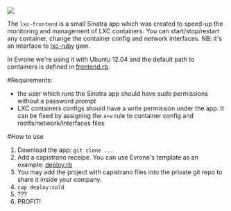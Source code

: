 ![](http://f.cl.ly/items/2V1L3Y0y1S1K2z392x3n/Screen%20Shot%202012-09-17%20at%2012.09.56%20PM.png)

The `lxc-frontend` is a small Sinatra app which was created to speed-up the monitoring and management of LXC containers. You can start/stop/restart any container, change the container config and network interfaces. NB: it's an interface to [lxc-ruby](https://github.com/sosedoff/lxc-ruby) gem.

In Evrone we're using it with Ubuntu 12.04 and the default path to containers is defined in [frontend.rb](https://github.com/evrone/lxc-frontend/blob/master/frontend.rb#L3).

#Requirements:
* the user which runs the Sinatra app should have sudo permissions without a password prompt
* LXC containers configs should have a write permission under the app. It can be fixed by assigning the `a+w` rule to container config and rootfs/network/interfaces files

#How to use

1. Download the app: `git clone ...`
2. Add a capistrano receipe. You can use Evrone's template as an example: [deploy.rb](https://gist.github.com/3743779)
3. You may add the project with capistrano files into the private git repo to share it inside your company.
4. `cap deploy:cold`
5. ???
6. PROFIT!